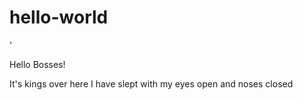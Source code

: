 # hello-world
'


Hello Bosses!



It's kings over here
I have slept with my eyes open and noses closed
